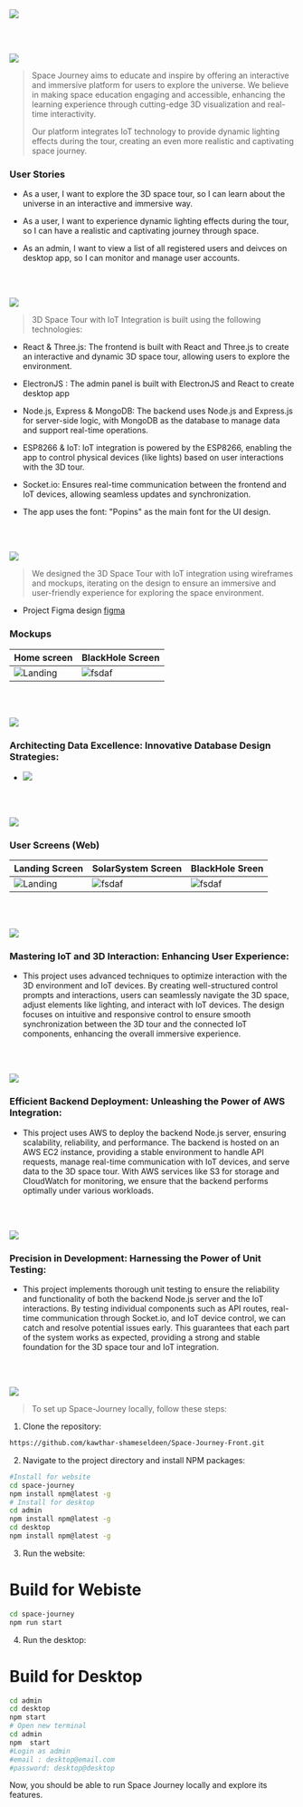 <img src="./readme/title1.svg"/>

<br><br>

<!-- project philosophy -->
<img src="./readme/title2.svg"/>

> Space Journey aims to educate and inspire by offering an interactive and immersive platform for users to explore the universe. We believe in making space education engaging and accessible, enhancing the learning experience through cutting-edge 3D visualization and real-time interactivity.
>
> Our platform integrates IoT technology to provide dynamic lighting effects during the tour, creating an even more realistic and captivating space journey.

### User Stories

- As a user, I want to explore the 3D space tour, so I can learn about the universe in an interactive and immersive way.
- As a user, I want to experience dynamic lighting effects during the tour, so I can have a realistic and captivating journey through space.

- As an admin, I want to view a list of all registered users and deivces on desktop app, so I can monitor and manage user accounts.

<br><br>

<!-- Tech stack -->
<img src="./readme/title3.svg"/>


>3D Space Tour with IoT Integration is built using the following technologies:
- React & Three.js: The frontend is built with React and Three.js to create an interactive and dynamic 3D space tour, allowing users to explore the environment.

- ElectronJS : The admin panel is built with ElectronJS and React to create desktop app 

- Node.js, Express & MongoDB: The backend uses Node.js and Express.js for server-side logic, with MongoDB as the database to manage data and support real-time operations.

- ESP8266 & IoT: IoT integration is powered by the ESP8266, enabling the app to control physical devices (like lights) based on user interactions with the 3D tour.

- Socket.io: Ensures real-time communication between the frontend and IoT devices, allowing seamless updates and synchronization.

- The app uses the font:  "Popins" as the main font for the UI design.

<br><br>

<!-- UI UX -->
<img src="./readme/title4.svg"/>

> We designed the 3D Space Tour with IoT integration using wireframes and mockups, iterating on the design to ensure an immersive and user-friendly experience for exploring the space environment.

- Project Figma design [figma](https://www.figma.com/design/x3ik1gHkx6FZ9RbfEOqSrH/Space-Journey?node-id=0-1&t=3nPedjzeBdMIpC4X-1)



### Mockups
| Home screen  | BlackHole Screen | 
| ---| ---| 
| ![Landing](./readme/demo/HeroSection.png) | ![fsdaf](./readme/demo/BlackHoleScreen.png) | 

<br><br>



<!-- Database Design -->
<img src="./readme/title5.svg"/>

###  Architecting Data Excellence: Innovative Database Design Strategies:

- <img src="./readme/demo/ERD.png"/>


<br><br>


<!-- Implementation -->
<img src="./readme/title6.svg"/>


### User Screens (Web)
| Landing Screen  | SolarSystem Screen  |  BlackHole Sreen  |
| ---| ---| ---|
| ![Landing](./readme/demo/Landing.gif) | ![fsdaf](./readme/demo/SolarSys.gif) | ![fsdaf](./readme/demo/BlackHole.gif) |

<br><br>


<!-- Prompt Engineering -->
<img src="./readme/title7.svg"/>

###  Mastering IoT and 3D Interaction: Enhancing User Experience:

- This project uses advanced techniques to optimize interaction with the 3D environment and IoT devices. By creating well-structured control prompts and interactions, users can seamlessly navigate the 3D space, adjust elements like lighting, and interact with IoT devices. The design focuses on intuitive and responsive control to ensure smooth synchronization between the 3D tour and the connected IoT components, enhancing the overall immersive experience.

<br><br>


<!-- AWS Deployment -->
<img src="./readme/title8.svg"/>

###  Efficient Backend Deployment: Unleashing the Power of AWS Integration:

- This project uses AWS to deploy the backend Node.js server, ensuring scalability, reliability, and performance. The backend is hosted on an AWS EC2 instance, providing a stable environment to handle API requests, manage real-time communication with IoT devices, and serve data to the 3D space tour. With AWS services like S3 for storage and CloudWatch for monitoring, we ensure that the backend performs optimally under various workloads.

<br><br>

<!-- Unit Testing -->
<img src="./readme/title9.svg"/>

###  Precision in Development: Harnessing the Power of Unit Testing:

- This project implements thorough unit testing to ensure the reliability and functionality of both the backend Node.js server and the IoT interactions. By testing individual components such as API routes, real-time communication through Socket.io, and IoT device control, we can catch and resolve potential issues early. This guarantees that each part of the system works as expected, providing a strong and stable foundation for the 3D space tour and IoT integration.

<br><br>



<!-- How to run -->
<img src="./readme/title10.svg"/>

> To set up Space-Journey locally, follow these steps:
1. Clone the repository:
```sh
https://github.com/kawthar-shameseldeen/Space-Journey-Front.git
```
2. Navigate to the project directory and install NPM packages:

 ```sh
 #Install for website
cd space-journey
npm install npm@latest -g
# Install for desktop
cd admin
npm install npm@latest -g
cd desktop
npm install npm@latest -g
```
3. Run the website:
# Build for Webiste 
 ```sh
cd space-journey
npm run start
```
4. Run the desktop:
# Build for Desktop
 ```sh
cd admin
cd desktop
npm start
# Open new terminal
cd admin
npm  start
#Login as admin 
#email : desktop@email.com
#password: desktop@desktop

```
Now, you should be able to run Space Journey locally and explore its features.